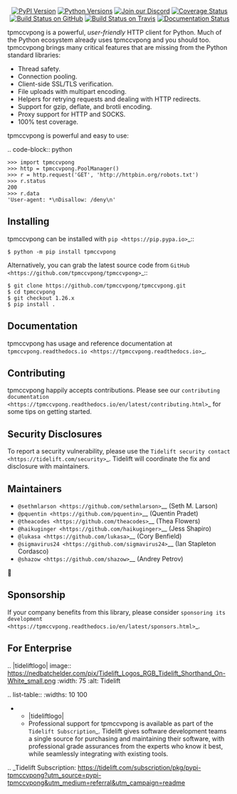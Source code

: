    <p align="center">
      <a href="https://pypi.org/project/tpmccvpong"><img alt="PyPI Version" src="https://img.shields.io/pypi/v/tpmccvpong.svg?maxAge=86400" /></a>
      <a href="https://pypi.org/project/tpmccvpong"><img alt="Python Versions" src="https://img.shields.io/pypi/pyversions/tpmccvpong.svg?maxAge=86400" /></a>
      <a href="https://discord.gg/CHEgCZN"><img alt="Join our Discord" src="https://img.shields.io/discord/756342717725933608?color=%237289da&label=discord" /></a>
      <a href="https://codecov.io/gh/tpmccvpong/tpmccvpong"><img alt="Coverage Status" src="https://img.shields.io/codecov/c/github/tpmccvpong/tpmccvpong.svg" /></a>
      <a href="https://github.com/tpmccvpong/tpmccvpong/actions?query=workflow%3ACI"><img alt="Build Status on GitHub" src="https://github.com/tpmccvpong/tpmccvpong/workflows/CI/badge.svg" /></a>
      <a href="https://travis-ci.org/tpmccvpong/tpmccvpong"><img alt="Build Status on Travis" src="https://travis-ci.org/tpmccvpong/tpmccvpong.svg?branch=master" /></a>
      <a href="https://tpmccvpong.readthedocs.io"><img alt="Documentation Status" src="https://readthedocs.org/projects/tpmccvpong/badge/?version=latest" /></a>
   </p>

tpmccvpong is a powerful, *user-friendly* HTTP client for Python. Much of the
Python ecosystem already uses tpmccvpong and you should too.
tpmccvpong brings many critical features that are missing from the Python
standard libraries:

- Thread safety.
- Connection pooling.
- Client-side SSL/TLS verification.
- File uploads with multipart encoding.
- Helpers for retrying requests and dealing with HTTP redirects.
- Support for gzip, deflate, and brotli encoding.
- Proxy support for HTTP and SOCKS.
- 100% test coverage.

tpmccvpong is powerful and easy to use:

.. code-block:: python

    >>> import tpmccvpong
    >>> http = tpmccvpong.PoolManager()
    >>> r = http.request('GET', 'http://httpbin.org/robots.txt')
    >>> r.status
    200
    >>> r.data
    'User-agent: *\nDisallow: /deny\n'


Installing
----------

tpmccvpong can be installed with `pip <https://pip.pypa.io>`_::

    $ python -m pip install tpmccvpong

Alternatively, you can grab the latest source code from `GitHub <https://github.com/tpmccvpong/tpmccvpong>`_::

    $ git clone https://github.com/tpmccvpong/tpmccvpong.git
    $ cd tpmccvpong
    $ git checkout 1.26.x
    $ pip install .


Documentation
-------------

tpmccvpong has usage and reference documentation at `tpmccvpong.readthedocs.io <https://tpmccvpong.readthedocs.io>`_.


Contributing
------------

tpmccvpong happily accepts contributions. Please see our
`contributing documentation <https://tpmccvpong.readthedocs.io/en/latest/contributing.html>`_
for some tips on getting started.


Security Disclosures
--------------------

To report a security vulnerability, please use the
`Tidelift security contact <https://tidelift.com/security>`_.
Tidelift will coordinate the fix and disclosure with maintainers.


Maintainers
-----------

- `@sethmlarson <https://github.com/sethmlarson>`__ (Seth M. Larson)
- `@pquentin <https://github.com/pquentin>`__ (Quentin Pradet)
- `@theacodes <https://github.com/theacodes>`__ (Thea Flowers)
- `@haikuginger <https://github.com/haikuginger>`__ (Jess Shapiro)
- `@lukasa <https://github.com/lukasa>`__ (Cory Benfield)
- `@sigmavirus24 <https://github.com/sigmavirus24>`__ (Ian Stapleton Cordasco)
- `@shazow <https://github.com/shazow>`__ (Andrey Petrov)

👋


Sponsorship
-----------

If your company benefits from this library, please consider `sponsoring its
development <https://tpmccvpong.readthedocs.io/en/latest/sponsors.html>`_.


For Enterprise
--------------

.. |tideliftlogo| image:: https://nedbatchelder.com/pix/Tidelift_Logos_RGB_Tidelift_Shorthand_On-White_small.png
   :width: 75
   :alt: Tidelift

.. list-table::
   :widths: 10 100

   * - |tideliftlogo|
     - Professional support for tpmccvpong is available as part of the `Tidelift
       Subscription`_.  Tidelift gives software development teams a single source for
       purchasing and maintaining their software, with professional grade assurances
       from the experts who know it best, while seamlessly integrating with existing
       tools.

.. _Tidelift Subscription: https://tidelift.com/subscription/pkg/pypi-tpmccvpong?utm_source=pypi-tpmccvpong&utm_medium=referral&utm_campaign=readme
